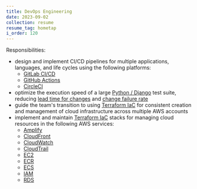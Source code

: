 ```yaml
---
title: DevOps Engineering
date: 2023-09-02
collection: resume
resume_tag: hometap
i_order: 120
---
```


Responsibilities:

- design and implement CI/CD pipelines for multiple applications, languages, and life cycles using
  the following platforms:
  - [GitLab CI/CD](https://docs.gitlab.com/ee/ci/pipelines/)
  - [GitHub Actions](https://docs.github.com/en/actions)
  - [CircleCI](https://circleci.com/)
- optimize the execution speed of a large [Python / Django](https://www.djangoproject.com/) test
  suite, reducing
  [lead time for changes](https://www.atlassian.com/devops/frameworks/devops-metrics) and
  [change failure rate](https://www.atlassian.com/devops/frameworks/devops-metrics)
- guide the team's transition to using
  [Terraform IaC](https://developer.hashicorp.com/terraform/tutorials/aws-get-started/infrastructure-as-code)
  for consistent creation and management of cloud infrastructure across multiple AWS accounts
- implement and maintain
  [Terraform IaC](https://developer.hashicorp.com/terraform/tutorials/aws-get-started/infrastructure-as-code)
  stacks for managing cloud resources in the following AWS services:
  - [Amplify](https://aws.amazon.com/amplify/)
  - [CloudFront](https://aws.amazon.com/cloudfront/)
  - [CloudWatch](https://aws.amazon.com/cloudwatch/)
  - [CloudTrail](https://aws.amazon.com/cloudtrail/)
  - [EC2](https://aws.amazon.com/ec2/)
  - [ECR](https://aws.amazon.com/ecr/)
  - [ECS](https://aws.amazon.com/ecs/)
  - [IAM](https://aws.amazon.com/iam/)
  - [RDS](https://aws.amazon.com/rds/)
